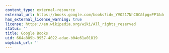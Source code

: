 ```yaml
---
content_type: external-resource
external_url: https://books.google.com/books?id=_YVO217NhC0C&lpg=PP1&dq=junot%20diaz%20the%20brief%20wondrous&pg=PP1#v=onepage&q&f=false
has_external_license_warning: true
license: https://en.wikipedia.org/wiki/All_rights_reserved
status: ''
title: Google Books
uid: 664a809b-9957-4022-adae-b04e61a01819
wayback_url: ''
---
```

